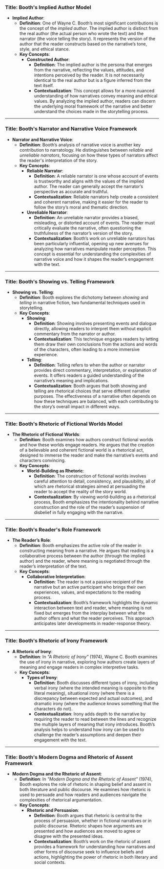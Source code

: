

### Title: **Booth's Implied Author Model**
- **Implied Author**:
  - **Definition**: One of Wayne C. Booth’s most significant contributions is the concept of the *implied author*. The implied author is distinct from the real author (the actual person who wrote the text) and the narrator (the voice telling the story). It represents the version of the author that the reader constructs based on the narrative’s tone, style, and ethical stance.
  - **Key Concepts**:
    - **Constructed Author**:
      - **Definition**: The implied author is the persona that emerges from the narrative, reflecting the values, attitudes, and intentions perceived by the reader. It is not necessarily identical to the real author but is a figure inferred from the text itself.
      - **Contextualization**: This concept allows for a more nuanced understanding of how narratives convey meaning and ethical values. By analyzing the implied author, readers can discern the underlying moral framework of the narrative and better understand the choices made in the storytelling process.

***

### Title: **Booth's Narrator and Narrative Voice Framework**
- **Narrator and Narrative Voice**:
  - **Definition**: Booth’s analysis of narrative voice is another key contribution to narratology. He distinguishes between *reliable* and *unreliable narrators*, focusing on how these types of narrators affect the reader's interpretation of the story.
  - **Key Concepts**:
    - **Reliable Narrator**:
      - **Definition**: A reliable narrator is one whose account of events is trustworthy and aligns with the values of the implied author. The reader can generally accept the narrator’s perspective as accurate and truthful.
      - **Contextualization**: Reliable narrators help create a consistent and coherent narrative, making it easier for the reader to follow the story’s moral and thematic direction.
    - **Unreliable Narrator**:
      - **Definition**: An unreliable narrator provides a biased, misleading, or distorted account of events. The reader must critically evaluate the narrative, often questioning the truthfulness of the narrator’s version of the story.
      - **Contextualization**: Booth’s work on unreliable narrators has been particularly influential, opening up new avenues for analyzing how narratives manipulate reader perception. This concept is essential for understanding the complexities of narrative voice and how it shapes the reader’s engagement with the text.

***

### Title: **Booth's Showing vs. Telling Framework**
- **Showing vs. Telling**:
  - **Definition**: Booth explores the dichotomy between *showing* and *telling* in narrative fiction, two fundamental techniques used in storytelling.
  - **Key Concepts**:
    - **Showing**:
      - **Definition**: Showing involves presenting events and dialogue directly, allowing readers to interpret them without explicit commentary from the narrator or author.
      - **Contextualization**: This technique engages readers by letting them draw their own conclusions from the actions and words of the characters, often leading to a more immersive experience.
    - **Telling**:
      - **Definition**: Telling refers to when the author or narrator provides direct commentary, interpretation, or explanation of events. It offers readers a guided understanding of the narrative’s meaning and implications.
      - **Contextualization**: Booth argues that both showing and telling are rhetorical choices that serve different narrative purposes. The effectiveness of a narrative often depends on how these techniques are balanced, with each contributing to the story’s overall impact in different ways.

***

### Title: **Booth's Rhetoric of Fictional Worlds Model**
- **The Rhetoric of Fictional Worlds**:
  - **Definition**: Booth examines how authors construct fictional worlds and how these worlds engage readers. He argues that the creation of a believable and coherent fictional world is a rhetorical act, designed to immerse the reader and make the narrative’s events and characters convincing.
  - **Key Concepts**:
    - **World-Building as Rhetoric**:
      - **Definition**: The construction of fictional worlds involves careful attention to detail, consistency, and plausibility, all of which are rhetorical strategies aimed at persuading the reader to accept the reality of the story world.
      - **Contextualization**: By viewing world-building as a rhetorical process, Booth emphasizes the intentionality behind narrative construction and the role of the reader’s suspension of disbelief in fully engaging with the narrative.

***

### Title: **Booth's Reader's Role Framework**
- **The Reader’s Role**:
  - **Definition**: Booth emphasizes the active role of the reader in constructing meaning from a narrative. He argues that reading is a collaborative process between the author (through the implied author) and the reader, where meaning is negotiated through the reader’s interpretation of the text.
  - **Key Concepts**:
    - **Collaborative Interpretation**:
      - **Definition**: The reader is not a passive recipient of the narrative but an active participant who brings their own experiences, values, and expectations to the reading process.
      - **Contextualization**: Booth’s framework highlights the dynamic interaction between text and reader, where meaning is not fixed but emerges from the interplay between what the author offers and what the reader perceives. This approach anticipates later developments in reader-response theory.

***

### Title: **Booth's Rhetoric of Irony Framework**
- **A Rhetoric of Irony**:
  - **Definition**: In *"A Rhetoric of Irony"* (1974), Wayne C. Booth examines the use of irony in narrative, exploring how authors create layers of meaning and engage readers in complex interpretive tasks.
  - **Key Concepts**:
    - **Types of Irony**:
      - **Definition**: Booth discusses different types of irony, including verbal irony (where the intended meaning is opposite to the literal meaning), situational irony (where there is a discrepancy between expected and actual outcomes), and dramatic irony (where the audience knows something that the characters do not).
      - **Contextualization**: Irony adds depth to the narrative by requiring the reader to read between the lines and recognize the multiple layers of meaning that irony introduces. Booth’s analysis helps to understand how irony can be used to challenge the reader’s assumptions and deepen their engagement with the text.

***

### Title: **Booth's Modern Dogma and Rhetoric of Assent Framework**
- **Modern Dogma and the Rhetoric of Assent**:
  - **Definition**: In *"Modern Dogma and the Rhetoric of Assent"* (1974), Booth explores the role of rhetoric in shaping belief and assent in both literature and public discourse. He examines how rhetoric is used to persuade and how readers and audiences navigate the complexities of rhetorical argumentation.
  - **Key Concepts**:
    - **Rhetoric and Persuasion**:
      - **Definition**: Booth argues that rhetoric is central to the process of persuasion, whether in fictional narratives or in public discourse. Rhetoric shapes how arguments are presented and how audiences are moved to agree or disagree with the presented ideas.
      - **Contextualization**: Booth’s work on the rhetoric of assent provides a framework for understanding how narratives and other forms of discourse seek to influence beliefs and actions, highlighting the power of rhetoric in both literary and social contexts.
